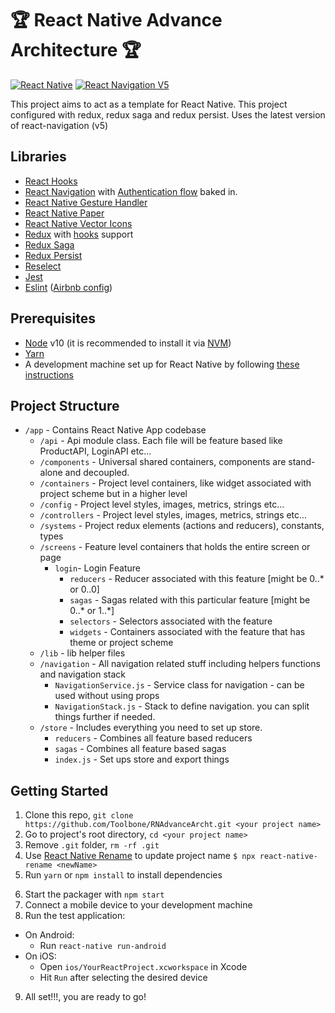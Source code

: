 #  🏆 React Native Advance Architecture 🏆 

[![React Native](https://img.shields.io/badge/React%20Native-v0.62.2-green.svg)](https://facebook.github.io/react-native/)
[![React Navigation V5](https://img.shields.io/badge/React%20Navigation-v5.1-blue.svg)](https://reactnavigation.org/)

This project aims to act as a template for React Native. This project configured with redux, redux saga and redux persist. 
Uses the latest version of react-navigation (v5)

## Libraries

- [React Hooks](https://reactjs.org/docs/hooks-intro.html)
- [React Navigation](https://reactnavigation.org/) with [Authentication flow](https://reactnavigation.org/docs/auth-flow) baked in.
- [React Native Gesture Handler](https://github.com/kmagiera/react-native-gesture-handler)
- [React Native Paper](https://callstack.github.io/react-native-paper/)
- [React Native Vector Icons](https://github.com/oblador/react-native-vector-icons)
- [Redux](http://redux.js.org/) with [hooks](https://react-redux.js.org/api/hooks) support
- [Redux Saga](https://redux-saga.js.org/)
- [Redux Persist](https://github.com/rt2zz/redux-persist/)
- [Reselect](https://github.com/reduxjs/reselect)
- [Jest](https://facebook.github.io/jest/)
- [Eslint](http://eslint.org/) ([Airbnb config](https://github.com/airbnb/javascript/tree/master/packages/eslint-config-airbnb))

## Prerequisites

- [Node](https://nodejs.org) v10 (it is recommended to install it via [NVM](https://github.com/creationix/nvm))
- [Yarn](https://yarnpkg.com/)
- A development machine set up for React Native by following [these instructions](https://facebook.github.io/react-native/docs/getting-started.html)

## Project Structure

- `/app` - Contains React Native App codebase
  - `/api` - Api module class. Each file will be feature based like ProductAPI, LoginAPI etc...
  - `/components` - Universal shared containers, components are stand-alone and decoupled.
  - `/containers` - Project level containers, like widget associated with project scheme but in a higher level
  - `/config` - Project level styles, images, metrics, strings etc...
  - `/controllers` - Project level styles, images, metrics, strings etc...
  - `/systems` - Project redux elements (actions and reducers), constants, types
  - `/screens` - Feature level containers that holds the entire screen or page 
    - `login`- Login Feature
      - `reducers` - Reducer associated with this feature [might be 0..* or 0..0]
      - `sagas` - Sagas related with this particular feature [might be 0..* or 1..*]
      - `selectors` - Selectors associated with the feature
      - `widgets` - Containers associated with the feature that has theme or project scheme 
  - `/lib` - lib helper files
  - `/navigation` - All navigation related stuff including helpers functions and navigation stack
    - `NavigationService.js` - Service class for navigation - can be used without using props
    - `NavigationStack.js` - Stack to define navigation. you can split things further if needed.
  - `/store` - Includes everything you need to set up store.
    - `reducers` - Combines all feature based reducers
    - `sagas` - Combines all feature based sagas
    - `index.js` - Set ups store and export things

## Getting Started

1. Clone this repo, `git clone https://github.com/Toolbone/RNAdvanceArcht.git <your project name>`
2. Go to project's root directory, `cd <your project name>`
3. Remove `.git` folder, `rm -rf .git`
4. Use [React Native Rename](https://github.com/junedomingo/react-native-rename) to update project name `$ npx react-native-rename <newName>`
5. Run `yarn` or `npm install` to install dependencies

6) Start the packager with `npm start`
7) Connect a mobile device to your development machine
8) Run the test application:

- On Android:
  - Run `react-native run-android`
- On iOS:
  - Open `ios/YourReactProject.xcworkspace` in Xcode
  - Hit `Run` after selecting the desired device

9. All set!!!, you are ready to go!

